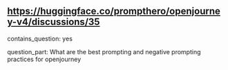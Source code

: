 ## https://huggingface.co/prompthero/openjourney-v4/discussions/35

contains_question: yes

question_part: What are the best prompting and negative prompting practices for openjourney

